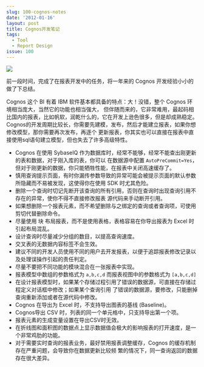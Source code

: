 ```yaml
---
slug: 100-cognos-notes
date: '2012-01-16'
layout: post
title: Cognos开发笔记
tags:
  - Tool
  - Report Design
issue: 100
---
```


![](https://github.com/greatghoul/greatghoul.github.io/assets/208966/20714845-888c-4a14-8eef-584ce4ee2540)


前一段时间，完成了在报表开发中的任务，将一年来的 Cognos 开发经验小小的做了下总结。

Cognos 这个 BI 有着 IBM 软件基本都具备的特点：大！没错，整个 Cognos 环境相当庞大，当然它的功能也相当强大，
但伴随而来的，它非常难用，最起码相比国内的报表，比如帆软，润乾什么的，它在开发上逊色很多，但是却成熟稳定。
Cognos的开发周期比较长，你需要先建模，发布，然后才能建立报表，如果你想修改模型，那你需要再次发布，再逐个
更新报表，你其实也可以直接在报表中直接使用sql语句建立模型，但也失去了许多高级特性。

 - Cognos 在使用 SybaseIQ 作为数据库时，经常不能够，经常不能查出刚更新的表和数据，对于刚入库的表，你可以
   在数据源中配置 `AutoPreCommit=Yes`，但对于刚更新的数据，你只能牺牲性能，在报表中关闭高速缓存了。
 - 慎用查询提示页面，有时你漏传参数导致的异常可能会被提示页面的默认参数所隐藏而不易被发现，这使得你在使用 
   SDK 时尤其危险。
 - 删除一个查询时切记先断开该查询的所有引用，否则在查询时出现查询引用不存在的异常，使你不得不直接修改报表
   源代码来手动断开引用。
 - 如果想删除一个报表元素，而不希望删除与之绑定的查询或者查询项，可使用剪切代替删除命令。
 - 尽量使用 块 布局报表，而不是使用表格，表格容易在你导出报表为 Excel 时引起布局混乱。
 - 设计查询时尽量减少分组的数目，以提高查询速度。
 - 交叉表的无数据内容标签不会生效。
 - 建议不同的开发人员使用不同的用户去开发报表，以便于追踪报表修改记录以及处理误操作引起的责任判定。
 - 尽量不要把不同功能的模块混合在一张报表中实现。
 - 报表模型中数组的参数格式为 `a,b,c,d` 而报表视图中的参数格式为 `[a,b,c,d]`
 - 在设计报表模型时，如果某个存储过程引用了错误的数据源，可直接在存储过程定义对话框中修改；如果某个查询引用
   了错误的数据源，要修改，只能删掉查询重新添加或者在源代码中修改。
 - Cognos 在导出为 Excel 时，不支持导出图表的基线 (Baseline)。
 - Cognos导出 CSV 时，列表的同一个单元格中，只支持导出第一个项。
 - 报表元素的生成变量设置在导出CSV时无效。
 - 在折线图和面积图的数据点上显示数据值会极大的影响报表的打开速度，是一个非常鸡肋的功能。
 - 对于需要实时查询的报表业务，最好禁用报表调整缓存，Cognos 的缓存机制存在严重问题，会导致你在数据更新比较频
   繁的情况下，同一查询返回的数据存在很大差异。
